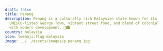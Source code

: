 ```yaml
---
draft: false
title: Penang
description: Penang is a culturally rich Malaysian state known for its
  UNESCO-listed George Town, vibrant street food, and blend of colonial heritage
  with modern development. 🌿🏙️
country: malaysia
icon: twemoji:flag-malaysia
image: ../../assets/images/p.penang.jpg
---
```

